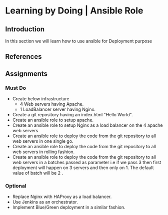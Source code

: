 # Learning by Doing | Ansible Role

## Introduction
In this section we will learn how to use ansible for Deployment purpose

## References


## Assignments
### Must Do
- Create below infrastructure
  - 4 Web servers having Apache.
  - 1 LoadBalancer server having Nginx.
- Create a git repository having an index.html "Hello World".
- Create an ansible role to setup apache.
- Create an ansible role to setup Nginx as a load balancer on the 4 apache web servers
- Create an ansible role to deploy the code from the git repository to all web servers in one single go.
- Create an ansible role to deploy the code from the git repository to all web servers in rolling fashion.
- Create an ansible role to deploy the code from the git repository to all web servers in a batches passed as parameter i.e if we pass 3 then first deployment will happen on 3 servers and then only on 1. The default value of batch will be 2 .


### Optional
- Replace Nginx with HAProxy as a load balancer.
- Use Jenkins as an orchestrator.
- Implement Blue/Green deployment in a similar fashion.
